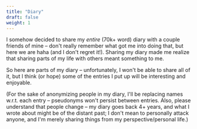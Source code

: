 ```yaml
---
title: "Diary"
draft: false
weight: 1
---
```


I somehow decided to share my *entire* (70k+ word) diary with a couple friends of mine – don't really remember what got me into doing that, but here we are haha (and I don't regret it!). Sharing my diary made me realize that sharing parts of my life with others meant something to me.

So here are parts of my diary – unfortunately, I won't be able to share all of it, but I think (or hope) some of the entries I put up will be interesting and enjoyable.

(For the sake of anonymizing people in my diary, I'll be replacing names w.r.t. each entry – pseudonyms won't persist between entries. Also, please understand that people change – my diary goes back 4+ years, and what I wrote about might be of the distant past; I don't mean to personally attack anyone, and I'm merely sharing things from my perspective/personal life.)